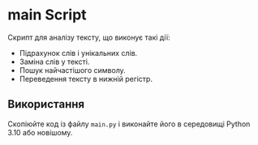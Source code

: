 # main Script

Скрипт для аналізу тексту, що виконує такі дії:
- Підрахунок слів і унікальних слів.
- Заміна слів у тексті.
- Пошук найчастішого символу.
- Переведення тексту в нижній регістр.

## Використання
Скопіюйте код із файлу `main.py` і виконайте його в середовищі Python 3.10 або новішому.

